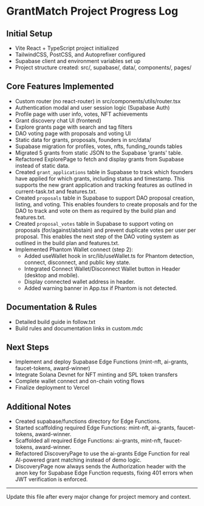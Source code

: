 # GrantMatch Project Progress Log

## Initial Setup
- Vite React + TypeScript project initialized
- TailwindCSS, PostCSS, and Autoprefixer configured
- Supabase client and environment variables set up
- Project structure created: src/, supabase/, data/, components/, pages/

## Core Features Implemented
- Custom router (no react-router) in src/components/utils/router.tsx
- Authentication modal and user session logic (Supabase Auth)
- Profile page with user info, votes, NFT achievements
- Grant discovery chat UI (frontend)
- Explore grants page with search and tag filters
- DAO voting page with proposals and voting UI
- Static data for grants, proposals, founders in src/data/
- Supabase migration for profiles, votes, nfts, funding_rounds tables
- Migrated 5 grants from static JSON to the Supabase 'grants' table.
- Refactored ExplorePage to fetch and display grants from Supabase instead of static data.
- Created `grant_applications` table in Supabase to track which founders have applied for which grants, including status and timestamp. This supports the new grant application and tracking features as outlined in current-task.txt and features.txt.
- Created `proposals` table in Supabase to support DAO proposal creation, listing, and voting. This enables founders to create proposals and for the DAO to track and vote on them as required by the build plan and features.txt.
- Created `proposal_votes` table in Supabase to support voting on proposals (for/against/abstain) and prevent duplicate votes per user per proposal. This enables the next step of the DAO voting system as outlined in the build plan and features.txt.
- Implemented Phantom Wallet connect (step 2):
  - Added useWallet hook in src/lib/useWallet.ts for Phantom detection, connect, disconnect, and public key state.
  - Integrated Connect Wallet/Disconnect Wallet button in Header (desktop and mobile).
  - Display connected wallet address in header.
  - Added warning banner in App.tsx if Phantom is not detected.

## Documentation & Rules
- Detailed build guide in follow.txt
- Build rules and documentation links in custom.mdc

## Next Steps
- Implement and deploy Supabase Edge Functions (mint-nft, ai-grants, faucet-tokens, award-winner)
- Integrate Solana Devnet for NFT minting and SPL token transfers
- Complete wallet connect and on-chain voting flows
- Finalize deployment to Vercel

## Additional Notes
- Created supabase/functions directory for Edge Functions.
- Started scaffolding required Edge Functions: mint-nft, ai-grants, faucet-tokens, award-winner.
- Scaffolded all required Edge Functions: ai-grants, mint-nft, faucet-tokens, award-winner.
- Refactored DiscoveryPage to use the ai-grants Edge Function for real AI-powered grant matching instead of demo logic.
- DiscoveryPage now always sends the Authorization header with the anon key for Supabase Edge Function requests, fixing 401 errors when JWT verification is enforced.

---
Update this file after every major change for project memory and context. 